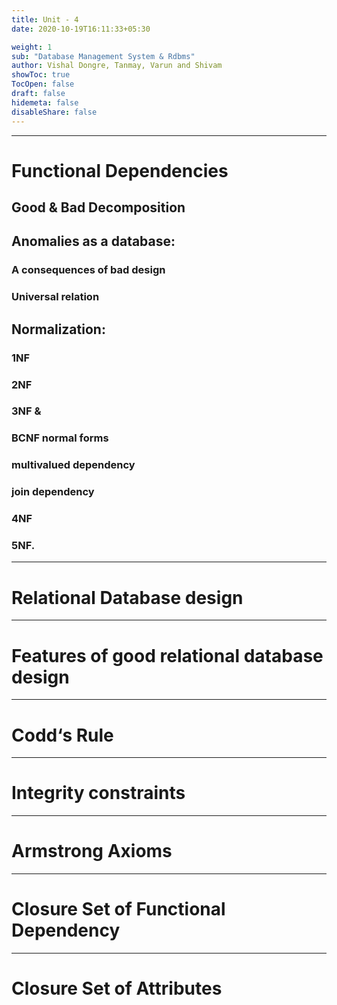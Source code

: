 ```yaml
---
title: Unit - 4
date: 2020-10-19T16:11:33+05:30

weight: 1
sub: "Database Management System & Rdbms"
author: Vishal Dongre, Tanmay, Varun and Shivam
showToc: true
TocOpen: false
draft: false
hidemeta: false
disableShare: false
---
```


---

# Functional Dependencies

## Good & Bad Decomposition

## Anomalies as a database:

### A consequences of bad design

### Universal relation

## Normalization:

### 1NF

### 2NF

### 3NF &

### BCNF normal forms

### multivalued dependency

### join dependency

### 4NF

### 5NF.

---

# Relational Database design

---

# Features of good relational database design

---

# Codd‘s Rule

---

# Integrity constraints

---

# Armstrong Axioms

---

# Closure Set of Functional Dependency

---

# Closure Set of Attributes
